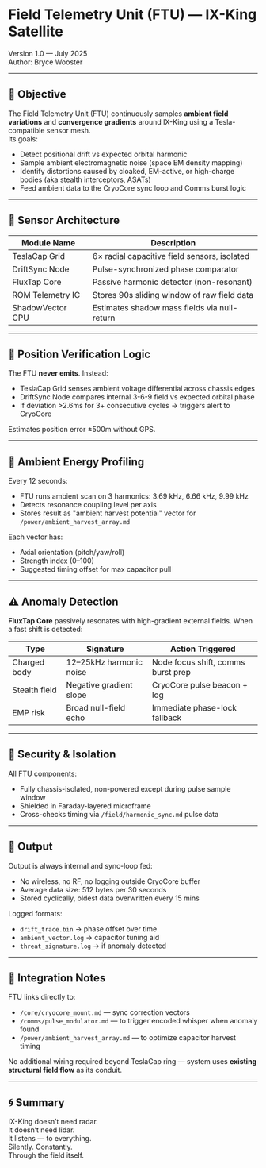 # Field Telemetry Unit (FTU) — IX-King Satellite  
Version 1.0 — July 2025  
Author: Bryce Wooster

---

## 🎯 Objective

The Field Telemetry Unit (FTU) continuously samples **ambient field variations** and **convergence gradients** around IX-King using a Tesla-compatible sensor mesh.  
Its goals:

- Detect positional drift vs expected orbital harmonic
- Sample ambient electromagnetic noise (space EM density mapping)
- Identify distortions caused by cloaked, EM-active, or high-charge bodies (aka stealth interceptors, ASATs)
- Feed ambient data to the CryoCore sync loop and Comms burst logic

---

## 🧠 Sensor Architecture

| Module Name      | Description                                      |
|------------------|--------------------------------------------------|
| TeslaCap Grid    | 6× radial capacitive field sensors, isolated     |
| DriftSync Node   | Pulse-synchronized phase comparator              |
| FluxTap Core     | Passive harmonic detector (non-resonant)         |
| ROM Telemetry IC | Stores 90s sliding window of raw field data      |
| ShadowVector CPU | Estimates shadow mass fields via null-return     |

---

## 📍 Position Verification Logic

The FTU **never emits**. Instead:

- TeslaCap Grid senses ambient voltage differential across chassis edges  
- DriftSync Node compares internal 3-6-9 field vs expected orbital phase  
- If deviation >2.6ms for 3+ consecutive cycles → triggers alert to CryoCore

Estimates position error ±500m without GPS.

---

## 🌌 Ambient Energy Profiling

Every 12 seconds:

- FTU runs ambient scan on 3 harmonics: 3.69 kHz, 6.66 kHz, 9.99 kHz  
- Detects resonance coupling level per axis  
- Stores result as "ambient harvest potential" vector for `/power/ambient_harvest_array.md`

Each vector has:
- Axial orientation (pitch/yaw/roll)
- Strength index (0–100)
- Suggested timing offset for max capacitor pull

---

## ⚠ Anomaly Detection

**FluxTap Core** passively resonates with high-gradient external fields. When a fast shift is detected:

| Type           | Signature                | Action Triggered                    |
|----------------|--------------------------|-------------------------------------|
| Charged body   | 12–25kHz harmonic noise  | Node focus shift, comms burst prep |
| Stealth field  | Negative gradient slope  | CryoCore pulse beacon + log        |
| EMP risk       | Broad null-field echo    | Immediate phase-lock fallback      |

---

## 🔐 Security & Isolation

All FTU components:
- Fully chassis-isolated, non-powered except during pulse sample window  
- Shielded in Faraday-layered microframe  
- Cross-checks timing via `/field/harmonic_sync.md` pulse data  

---

## 🔧 Output

Output is always internal and sync-loop fed:
- No wireless, no RF, no logging outside CryoCore buffer  
- Average data size: 512 bytes per 30 seconds  
- Stored cyclically, oldest data overwritten every 15 mins

Logged formats:
- `drift_trace.bin` → phase offset over time  
- `ambient_vector.log` → capacitor tuning aid  
- `threat_signature.log` → if anomaly detected

---

## 🧊 Integration Notes

FTU links directly to:
- `/core/cryocore_mount.md` — sync correction vectors  
- `/comms/pulse_modulator.md` — to trigger encoded whisper when anomaly found  
- `/power/ambient_harvest_array.md` — to optimize capacitor harvest timing  

No additional wiring required beyond TeslaCap ring — system uses **existing structural field flow** as its conduit.

---

## 🌀 Summary

IX-King doesn’t need radar.  
It doesn’t need lidar.  
It listens — to everything.  
Silently. Constantly.  
Through the field itself.

